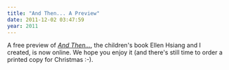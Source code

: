 ```yaml
---
title: "And Then... A Preview"
date: 2011-12-02 03:47:59
year: 2011
---
```

A free preview of <a href="http://sensibleadventures.com/and-then/"><em>And Then...</em></a>, the children's book Ellen Hsiang and I created, is now online. We hope you enjoy it (and there's still time to order a printed copy for Christmas :-).

